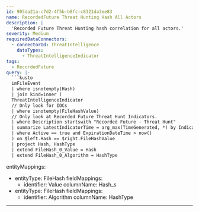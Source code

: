 ```yaml
---
id: 905da21a-c7d2-4f5b-b8fc-c8321da3ee83
name: RecordedFuture Threat Hunting Hash All Actors
description: |
  'Recorded Future Threat Hunting hash correlation for all actors.'
severity: Medium
requiredDataConnectors:
  - connectorId: ThreatIntelligence
    dataTypes:
      - ThreatIntelligenceIndicator
tags:
  - RecordedFuture
query: |-
  ```kusto
  imFileEvent
  | where isnotempty(Hash)
  | join kind=inner (
  ThreatIntelligenceIndicator
  // Only look for IOCs
  | where isnotempty(FileHashValue)
  // Only look at Recorded Future Threat Hunt Indicators.
  | where Description startswith "Recorded Future - Threat Hunt"
  | summarize LatestIndicatorTime = arg_max(TimeGenerated, *) by IndicatorId
  | where Active == true and ExpirationDateTime > now()
  ) on $left.Hash == $right.FileHashValue
  | project Hash, HashType
  | extend FileHash_0_Value = Hash
  | extend FileHash_0_Algorithm = HashType
  ```
entityMappings:
  - entityType: FileHash
    fieldMappings:
      - identifier: Value
        columnName: Hash_s
  - entityType: FileHash
    fieldMappings:
      - identifier: Algorithm
        columnName: HashType
---
```


